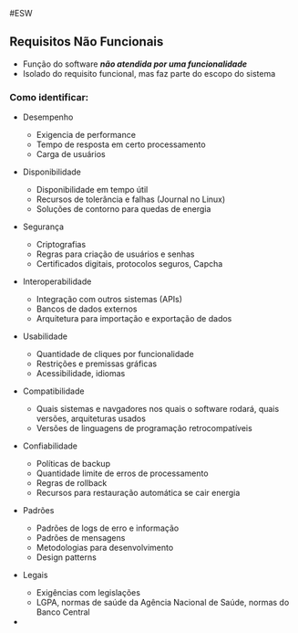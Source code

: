 #ESW

## Requisitos Não Funcionais

- Função do software ***não atendida por uma funcionalidade***
- Isolado do requisito funcional, mas faz parte do escopo do sistema

### Como identificar:
- Desempenho
  - Exigencia de performance
  - Tempo de resposta em certo processamento
  - Carga de usuários

- Disponibilidade
  - Disponibilidade em tempo útil
  - Recursos de tolerância e falhas (Journal no Linux)
  - Soluções de contorno para quedas de energia

- Segurança
  - Criptografias
  - Regras para criação de usuários e senhas
  - Certificados digitais, protocolos seguros, Capcha

- Interoperabilidade
  - Integração com outros sistemas (APIs)
  - Bancos de dados externos
  - Arquitetura para importação e exportação de dados

- Usabilidade
  - Quantidade de cliques por funcionalidade
  - Restrições e premissas gráficas
  - Acessibilidade, idiomas
  
- Compatibilidade
  - Quais sistemas e navgadores nos quais o software rodará, quais versões, arquiteturas usados
  - Versões de linguagens de programação retrocompatíveis

- Confiabilidade
  - Políticas de backup
  - Quantidade limite de erros de processamento
  - Regras de rollback
  - Recursos para restauração automática se cair energia

- Padrões
  - Padrões de logs de erro e informação
  - Padrões de mensagens
  - Metodologias para desenvolvimento
  - Design patterns
  
- Legais
  - Exigências com legislações
  - LGPA, normas de saúde da Agência Nacional de Saúde, normas do Banco Central
 
- 
